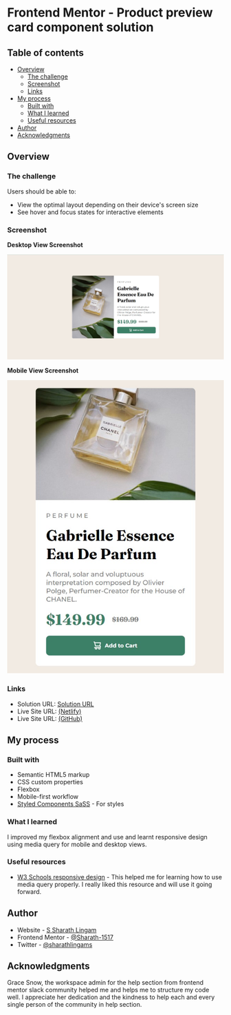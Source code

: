 # Frontend Mentor - Product preview card component solution
## Table of contents

- [Overview](#overview)
  - [The challenge](#the-challenge)
  - [Screenshot](#screenshot)
  - [Links](#links)
- [My process](#my-process)
  - [Built with](#built-with)
  - [What I learned](#what-i-learned)
  - [Useful resources](#useful-resources)
- [Author](#author)
- [Acknowledgments](#acknowledgments)

## Overview

### The challenge

Users should be able to:

- View the optimal layout depending on their device's screen size
- See hover and focus states for interactive elements

### Screenshot

**Desktop View Screenshot**

![](./images/desktopss.jpg)

**Mobile View Screenshot**

![](./images/mobiless.jpg)
### Links

- Solution URL: [Solution URL](https://github.com/Sharath-1517/Product-preview-page)
- Live Site URL: [(Netlify)](https://products-review-page.netlify.app/)
- Live Site URL: [(GitHub)](https://products-review-page.netlify.app/)

## My process

### Built with

- Semantic HTML5 markup
- CSS custom properties
- Flexbox
- Mobile-first workflow
- [Styled Components SaSS](https://sass-lang.com/) - For styles


### What I learned

I improved my flexbox alignment and use and learnt responsive design using media query for mobile and desktop views.

### Useful resources

- [W3 Schools responsive design](https://www.w3schools.com/css/css_rwd_mediaqueries.asp) - This helped me for learning how to use media query properly. I really liked this resource and will use it going forward.

## Author

- Website - [S Sharath Lingam](https://sharathlingam.netlify.app)
- Frontend Mentor - [@Sharath-1517](https://www.frontendmentor.io/profile/Sharath-1517)
- Twitter - [@sharathlingams](https://www.twitter.com/sharathlingams)

## Acknowledgments

Grace Snow, the workspace admin for the help section from frontend mentor slack community helped me and helps me to structure my code well. I appreciate her dedication and the kindness to help each and every single person of the community in help section.
